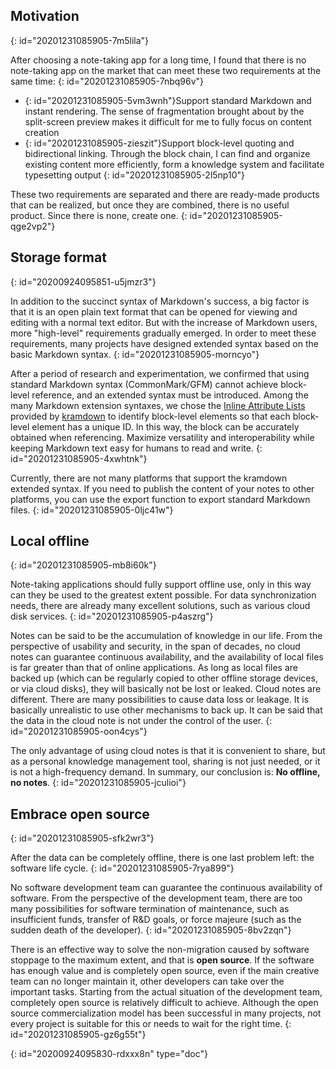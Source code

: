 ## Motivation
{: id="20201231085905-7m5lila"}

After choosing a note-taking app for a long time, I found that there is no note-taking app on the market that can meet these two requirements at the same time:
{: id="20201231085905-7nbq96v"}

* {: id="20201231085905-5vm3wnh"}Support standard Markdown and instant rendering. The sense of fragmentation brought about by the split-screen preview makes it difficult for me to fully focus on content creation
* {: id="20201231085905-zieszit"}Support block-level quoting and bidirectional linking. Through the block chain, I can find and organize existing content more efficiently, form a knowledge system and facilitate typesetting output
{: id="20201231085905-2l5np10"}

These two requirements are separated and there are ready-made products that can be realized, but once they are combined, there is no useful product. Since there is none, create one.
{: id="20201231085905-qge2vp2"}

## Storage format
{: id="20200924095851-u5jmzr3"}

In addition to the succinct syntax of Markdown's success, a big factor is that it is an open plain text format that can be opened for viewing and editing with a normal text editor. But with the increase of Markdown users, more "high-level" requirements gradually emerged. In order to meet these requirements, many projects have designed extended syntax based on the basic Markdown syntax.
{: id="20201231085905-morncyo"}

After a period of research and experimentation, we confirmed that using standard Markdown syntax (CommonMark/GFM) cannot achieve block-level reference, and an extended syntax must be introduced. Among the many Markdown extension syntaxes, we chose the [Inline Attribute Lists](https://kramdown.gettalong.org/syntax.html#inline-attribute-lists) provided by [kramdown](https://kramdown.gettalong.org) to identify block-level elements so that each block-level element has a unique ID. In this way, the block can be accurately obtained when referencing. Maximize versatility and interoperability while keeping Markdown text easy for humans to read and write.
{: id="20201231085905-4xwhtnk"}

Currently, there are not many platforms that support the kramdown extended syntax. If you need to publish the content of your notes to other platforms, you can use the export function to export standard Markdown files.
{: id="20201231085905-0ljc41w"}

## Local offline
{: id="20201231085905-mb8i60k"}

Note-taking applications should fully support offline use, only in this way can they be used to the greatest extent possible. For data synchronization needs, there are already many excellent solutions, such as various cloud disk services.
{: id="20201231085905-p4aszrg"}

Notes can be said to be the accumulation of knowledge in our life. From the perspective of usability and security, in the span of decades, no cloud notes can guarantee continuous availability, and the availability of local files is far greater than that of online applications. As long as local files are backed up (which can be regularly copied to other offline storage devices, or via cloud disks), they will basically not be lost or leaked. Cloud notes are different. There are many possibilities to cause data loss or leakage. It is basically unrealistic to use other mechanisms to back up. It can be said that the data in the cloud note is not under the control of the user.
{: id="20201231085905-oon4cys"}

The only advantage of using cloud notes is that it is convenient to share, but as a personal knowledge management tool, sharing is not just needed, or it is not a high-frequency demand. In summary, our conclusion is: **No offline, no notes**.
{: id="20201231085905-jculioi"}

## Embrace open source
{: id="20201231085905-sfk2wr3"}

After the data can be completely offline, there is one last problem left: the software life cycle.
{: id="20201231085905-7rya899"}

No software development team can guarantee the continuous availability of software. From the perspective of the development team, there are too many possibilities for software termination of maintenance, such as insufficient funds, transfer of R&D goals, or force majeure (such as the sudden death of the developer).
{: id="20201231085905-8bv2zqn"}

There is an effective way to solve the non-migration caused by software stoppage to the maximum extent, and that is **open source**. If the software has enough value and is completely open source, even if the main creative team can no longer maintain it, other developers can take over the important tasks. Starting from the actual situation of the development team, completely open source is relatively difficult to achieve. Although the open source commercialization model has been successful in many projects, not every project is suitable for this or needs to wait for the right time.
{: id="20201231085905-gz6g55t"}


{: id="20200924095830-rdxxx8n" type="doc"}
